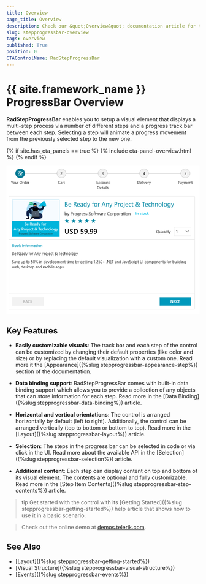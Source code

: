 ```yaml
---
title: Overview
page_title: Overview
description: Check our &quot;Overview&quot; documentation article for the RadStepProgressBar {{ site.framework_name }} control.
slug: stepprogressbar-overview
tags: overview
published: True
position: 0
CTAControlName: RadStepProgressBar
---
```


# {{ site.framework_name }} ProgressBar Overview

__RadStepProgressBar__ enables you to setup a visual element that displays a multi-step process via number of different steps and a progress track bar between each step. Selecting a step will animate a progress movement from the previously selected step to the new one.

{% if site.has_cta_panels == true %}
{% include cta-panel-overview.html %}
{% endif %}

![RadStepProgressBar Overview](images/stepprogressbar-overview-1.png)

## Key Features

* __Easily customizable visuals__: The track bar and each step of the control can be customized by changing their default properties (like color and size) or by replacing the default visualization with a custom one. Read more it the [Appearance]({%slug stepprogressbar-appearance-step%}) section of the documentation.

* __Data binding support__: RadStepProgressBar comes with built-in data binding support which allows you to provide a collection of any objects that can store information for each step. Read more in the [Data Binding]({%slug stepprogressbar-data-binding%}) article.

* __Horizontal and vertical orientations__: The control is arranged horizontally by default (left to right). Additionally, the control can be arranged vertically (top to bottom or bottom to top). Read more in the [Layout]({%slug stepprogressbar-layout%}) article.

* __Selection__: The steps in the progress bar can be selected in code or via click in the UI. Read more about the available API in the [Selection]({%slug stepprogressbar-selection%}) article.

* __Additional content__: Each step can display content on top and bottom of its visual element. The contents are optional and fully customizable. Read more in the [Step Item Contents]({%slug stepprogressbar-step-contents%}) article.

>tip Get started with the control with its [Getting Started]({%slug stepprogressbar-getting-started%}) help article that shows how to use it in a basic scenario.

> Check out the online demo at [demos.telerik.com](https://demos.telerik.com/wpf/).

## See Also
* [Layout]({%slug stepprogressbar-getting-started%})
* [Visual Structure]({%slug stepprogressbar-visual-structure%})
* [Events]({%slug stepprogressbar-events%})
